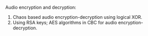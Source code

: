 Audio encryption and decryption: 
1. Chaos based audio encryption-decryption using logical XOR.
2. Using RSA keys; AES algorithms in CBC for audio encryption-decryption.
